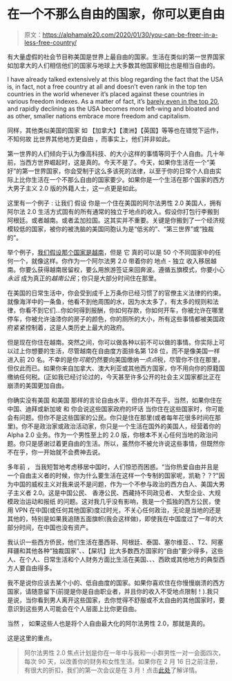 # 在一个不那么自由的国家，你可以更自由

> 原文：<https://alphamale20.com/2020/01/30/you-can-be-freer-in-a-less-free-country/>

有大量虚假的社会节目称美国是世界上最自由的国家。生活在类似的第一世界国家如加拿大的人们相信他们的国家与地球上大多数其他国家相比也是相当自由的。

I have already talked extensively at this blog regarding the fact that the USA is, in fact, not a free country at all and doesn’t even rank in the top ten countries in the world whenever it’s placed against these countries in various freedom indexes. As a matter of fact, it’s [barely even in the top 20](https://calebjonesblog.com/the-usa-falls-in-the-rankings-of-freest-countries-again/), and rapidly declining as the USA becomes more left-wing and bloated and as other, smaller nations embrace more freedom and capitalism. 

同样，其他类似美国的国家 如 【加拿大】【澳洲】【英国】等等也在错觉下运作，不知何故 比世界其他地方更自由 ，而事实上，他们并非如此。

第一世界的人们倾向于认为像高科技、的大小这样的事情等同于个人自由。几十年前，当西方世界崛起时，这是真的。今天不是了。今天，如果你生活在一个“美好”的第一世界国家，你会受制于这么多该死的法律，以至于你的日常个人自由实际上比你生活在一个不那么自由的国家要少。如果你是一个生活在那个国家的西方大男子主义 2.0 版的外籍人士，这一点更是如此。

这里有一个例子 : 让我们 假设 你是一个住在美国的阿尔法男性 2.0 美国人，拥有阿尔法 2.0 生活方式固有的所有通常的独立于地点的收入。假设你打包行李搬到阿根廷。或者越南。或者孟加拉国。这其实并不重要。关键是你搬到了一个经济规模较低的国家，被你的被洗脑的美国同胞认为是“低劣的”、“第三世界”或“独裁的”。

举个例子，[我们假设那个国家是越南](https://calebjonesblog.com/southeast-asia-the-land-of-opportunity/)，但是 它 真的可以是 50 个不同国家中的任何一个，就像这样。你作为一个阿尔法男 2.0 带着你的 地点 - 独立 收入移居越南。你要么获得越南居留权，要么用旅游签证来回奔波。遵循五旗模式，你要小心 *永远* 成为真正的*越南公民*；你只是大部分时间住在那里。

在美国的日常生活中，你会受到成千上万条你已经习惯了的官僚主义法律的约束。 就像海洋中的一条鱼，他看不到他周围的水，因为水太多了，有太多的规则和法律，你看不到它们...你如何得到报酬，你如何存款，你如何开车，你被允许在哪里停车，你被允许油漆你的房子的颜色，你的厕所的大小，所有这些事情都被美国政府紧紧控制着，这是人类历史上最大的政府。

但是现在你住在越南。突然之间，你可以做各种以前不可以做的事情。你实际上可以过上你想要的生活，尽管越南在自由度方面排名[](https://www.heritage.org/index/ranking)第 128 位，而不是像美国一样进入前 20 名。不幸的是你*可能*仍然要向美国缴纳*一点点*税，尽管你不住在那里，但仅此而已。如果你来自加拿大、澳大利亚或其他西方国家，你不用向你的原籍国缴纳任何税。(正如我已经讨论过的，今天甚至许多公开的社会主义国家都比正在崩溃的美国更加自由。

你确实没有美国 和美国 那样的言论自由水平，但你并不在乎。当然，如果你住在中国、迪拜或新加坡 和 你会说这些国家政府的坏话 当你住在这些国家时，你可能会有问题。但你不是这些国家的公民。你只是住在那里(或者每年花很多时间在那里)。你不是政治家或政治活动家，你只是一个生活在国外的美国人，经营着你的 Alpha 2.0 业务。作为一个男性至上的 2.0 版，你根本不关心任何当地的政治问题。你只是感谢过着更自由的生活。所以，虽然你不被允许说这些事情，但既然你不在乎，你一开始就不会费神去说。

多年前 ， 当我短暂地考虑移居中国时，人们惊恐而困惑。“当你热爱自由并且是一个自由主义者的时候，你为什么要生活在这样一个专制的国家呢，凯勒？？?"因为中国的威权主义对我来说不是问题，作为一个不参与政治的西方白人、美国大男子主义者 2.0。这是中国公民、 香港公民、西藏持不同政见者、 大型企业、大规模政治运动和报纸 的问题。这对我几乎没有影响，我是一个孤独的西方公民，使用 VPN 在中国(或任何其他国家)度过时光，不关心任何政治，无论是当地的还是其他的，特别是如果我追随五面旗帜(我会这样做)，即使我在中国度过了一年的大部分时间，在中国也没有资产。

我认识一些西方侨民，他们生活在墨西哥、阿根廷、泰国、塞尔维亚、、T2、阿塞拜疆和其他各种“独裁国家”、、【屎坑】比大多数西方国家的“自由”要少得多，这些人、在个人、日常生活和个人财务方面比生活在美国、、、西欧或其他地方的典型西方人要自由得多。

我不是说你应该去某个小的、低自由度的国家。如果你喜欢住在你慢慢崩溃的西方国家，请随意留下(前提是你是自由职业者，并且你的收入不受地点限制！).我只是说，当你看到男人离开这些国家，去你觉得不舒服或不太自由的其他国家时，要意识到这些男人可能会在个人层面上比你更自由。

当然 ， 如果这些人也是将个人自由最大化的阿尔法男性 2.0，那就是真的。

这是这里的重点。

> 阿尔法男性 2.0 焦点计划是你在一年中与我和一小群男性一对一会面四次，每次 90 天，以改善你的财务和女性生活。如果你在 2 月 16 日之前注册，有很大的折扣，我们的第一次会议是在 3 月！点击[此处](https://alphamale20.kartra.com/page/aem42)了解详情。